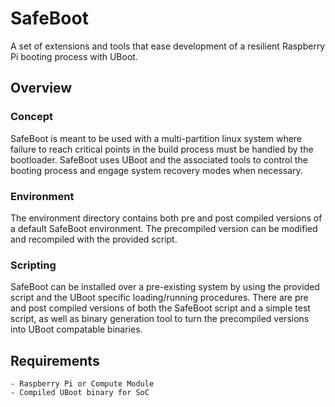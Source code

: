 # SafeBoot
A set of extensions and tools that ease development of a resilient Raspberry Pi booting process with UBoot.

## Overview
### Concept
SafeBoot is meant to be used with a multi-partition linux system where failure to reach critical points in the build process must be handled by the bootloader. SafeBoot uses UBoot and the associated tools to control the booting process and engage system recovery modes when necessary.
### Environment
The environment directory contains both pre and post compiled versions of a default SafeBoot environment. The precompiled version can be modified and recompiled with the provided script.
### Scripting
SafeBoot can be installed over a pre-existing system by using the provided script and the UBoot specific loading/running procedures. There are pre and post compiled versions of both the SafeBoot script and a simple test script, as well as binary generation tool to turn the precompiled versions into UBoot compatable binaries.

## Requirements
    - Raspberry Pi or Compute Module
    - Compiled UBoot binary for SoC


